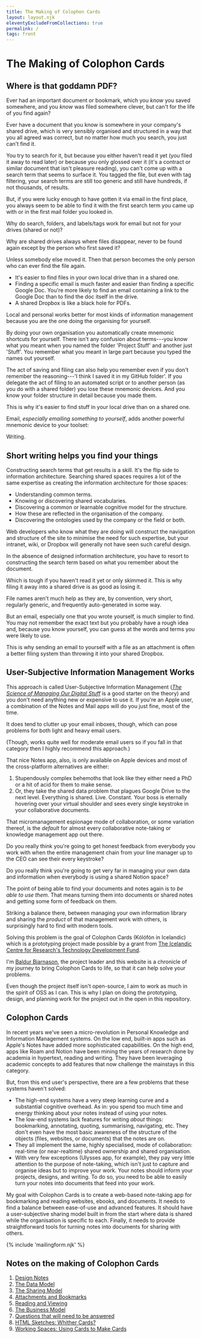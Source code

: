 ```yaml
---
title: The Making of Colophon Cards
layout: layout.njk
eleventyExcludeFromCollections: true
permalink: /
tags: front
---
```


# The Making of Colophon Cards

## Where is that goddamn PDF?

Ever had an important document or bookmark, which you _know_ you saved somewhere, and you _know_ was filed somewhere clever, but can't for the life of you find again?

Ever have a document that you know is somewhere in your company's shared drive, which is very sensibly organised and structured in a way that you all agreed was correct, but no matter how much you search, you just can't find it.

You try to search for it, but because you either haven't read it yet (you filed it away to read later) or because you only glossed over it (it's a contract or similar document that isn't pleasure reading), you can't come up with a search term that seems to surface it. You tagged the file, but even with tag filtering, your search terms are still too generic and still have hundreds, if not thousands, of results.

But, if you were lucky enough to have gotten it via email in the first place, you always seem to be able to find it with the first search term you came up with or in the first mail folder you looked in.

Why do search, folders, and labels/tags work for email but not for your drives (shared or not)?

Why are shared drives always where files disappear, never to be found again except by the person who first saved it?

Unless somebody else moved it. Then that person becomes the only person who can ever find the file again.

- It's easier to find files in your own local drive than in a shared one.
- Finding a specific email is much faster and easier than finding a specific Google Doc. You're more likely to find an email containing a link to the Google Doc than to find the doc itself in the drive.
- A shared Dropbox is like a black hole for PDFs.

Local and personal works better for most kinds of information management because you are the one doing the organising for yourself.

By doing your own organisation you automatically create mnemonic shortcuts for yourself. There isn't any confusion about terms---you know what you meant when you named the folder 'Project Stuff' and another just 'Stuff'. You remember what you meant in large part because you typed the names out yourself.

The act of saving and filing can also help you remember even if you don't remember the reasoning---'I think I saved it in my GitHub folder'. If you delegate the act of filing to an automated script or to another person (as you do with a shared folder) you lose these mnemonic devices. And you know your folder structure in detail because you made them.

This is why it's easier to find stuff in your local drive than on a shared one.

Email, _especially emailing something to yourself_, adds another powerful mnemonic device to your toolset:

Writing.

## Short writing helps you find your things

Constructing search terms that get results is a skill. It's the flip side to information architecture. Searching shared spaces requires a lot of the same expertise as creating the information architecture for those spaces:

- Understanding common terms.
- Knowing or discovering shared vocabularies.
- Discovering a common or learnable cognitive model for the structure.
- How these are reflected in the organisation of the company.
- Discovering the ontologies used by the company or the field or both.

Web developers who know what they are doing will construct the navigation and structure of the site to minimise the need for such expertise, but your intranet, wiki, or Dropbox will generally not have seen such careful design.

In the absence of designed information architecture, you have to resort to constructing the search term based on what you remember about the document.

Which is tough if you haven't read it yet or only skimmed it. This is why filing it away into a shared drive is as good as losing it.

File names aren't much help as they are, by convention, very short, regularly generic, and frequently auto-generated in some way.

But an email, especially one that you wrote yourself, is much simpler to find. You may not remember the exact text but you probably have a rough idea and, because you know yourself, you can guess at the words and terms you were likely to use.

This is why sending an email to yourself with a file as an attachment is often a better filing system than throwing it into your shared Dropbox.

## User-Subjective Information Management Works

This approach is called User-Subjective Information Management ([_The Science of Managing Our Digital Stuff_](https://mitpress.mit.edu/books/science-managing-our-digital-stuff) is a good starter on the theory) and you don't need anything new or expensive to use it. If you're an Apple user, a combination of the Notes and Mail apps will do you just fine, most of the time.

It does tend to clutter up your email inboxes, though, which can pose problems for both light and heavy email users.

(Though, works quite well for moderate email users so if you fall in that category then I highly recommend this approach.)

That nice Notes app, also, is only available on Apple devices and most of the cross-platform alternatives are either:

1. Stupendously complex behemoths that look like they either need a PhD or a hit of acid for them to make sense.
2. Or, they take the shared data problem that plagues Google Drive to the next level. Everything is shared. Live. Constant. Your boss is eternally hovering over your virtual shoulder and sees every single keystroke in your collaborative documents.

That micromanagement espionage mode of collaboration, or some variation thereof, is the _default_ for almost every collaborative note-taking or knowledge management app out there.

Do you really think you're going to get honest feedback from everybody you work with when the entire management chain from your line manager up to the CEO can see their every keystroke?

Do you really think you're going to get very far in managing your own data and information when everybody is using a shared Notion space?

The point of being able to find your documents and notes again is to _be able to use them_. That means turning them into documents or shared notes and getting some form of feedback on them.

Striking a balance there, between managing your own information library and sharing the _product_ of that management work with others, is surprisingly hard to find with modern tools.

Solving this problem is the goal of Colophon Cards (Kólófón in Icelandic) which is a prototyping project made possible by a grant from [The Icelandic Centre for Research's Technology Development Fund](https://en.rannis.is/funding/research/technology-development-fund/nr/545).

I'm [Baldur Bjarnason](https://www.baldurbjarnason.com/), the project leader and this website is a chronicle of my journey to bring Colophon Cards to life, so that it can help solve your problems.

Even though the project itself isn't open-source, I aim to work as much in the spirit of OSS as I can. This is why I plan on doing the prototyping, design, and planning work for the project out in the open in this repository.

## Colophon Cards

In recent years we've seen a micro-revolution in Personal Knowledge and Information Management systems. On the low end, built-in apps such as Apple's Notes have added more sophisticated capabilities. On the high end, apps like Roam and Notion have been mining the years of research done by academia in hypertext, reading and writing. They have been leveraging academic concepts to add features that now challenge the mainstays in this category.

But, from this end user's perspective, there are a few problems that these systems haven't solved:

- The high-end systems have a very steep learning curve and a substantial cognitive overhead. As in: you spend too much time and energy thinking about your notes instead of using your notes.
- The low-end systems lack features for writing _about_ things: bookmarking, annotating, quoting, summarising, navigating, etc. They don't even have the most basic awareness of the structure of the objects (files, websites, or documents) that the notes are on.
- They all implement the same, highly specialised, mode of collaboration: real-time (or near-realtime) shared ownership and shared organisation.
- With very few exceptions (Ulysses app, for example), they pay very little attention to the purpose of note-taking, which isn't just to capture and organise ideas but to improve your work. Your notes should inform your projects, designs, and writing. To do so, you need to be able to easily turn your notes into documents that feed into your work.

My goal with Colophon Cards is to create a web-based note-taking app for bookmarking and reading websites, ebooks, and documents. It needs to find a balance between ease-of-use and advanced features. It should have a user-subjective sharing model built in from the start where data is shared while the organisation is specific to each. Finally, it needs to provide straightforward tools for turning notes into documents for sharing with others.

{% include 'mailingform.njk' %}

## Notes on the making of Colophon Cards

1. [Design Notes](notes/01-design-notes/)
2. [The Data Model](notes/02-data-model/)
3. [The Sharing Model](notes/03-sharing-model/)
4. [Attachments and Bookmarks](notes/04-attachments-bookmarks/)
5. [Reading and Viewing](notes/05-reading-viewing/)
6. [The Business Model](notes/06-business-model/)
7. [Questions that will need to be answered](notes/10-questions/)
8. [HTML Sketches: Whither Cards?](/notes/whither-cards/)
9. [Working Spaces: Using Cards to Make Cards](/notes/working-spaces/)

